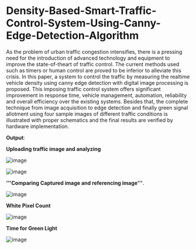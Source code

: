 # Density-Based-Smart-Traffic-Control-System-Using-Canny-Edge-Detection-Algorithm





As the problem of urban traffic congestion intensifies, there is a pressing need for the introduction of advanced technology and equipment to improve the state-of-theart of traffic control. The current methods used such as timers or human control are proved to be inferior to alleviate this crisis. In this paper, a system to control the traffic by measuring the realtime vehicle density using canny edge detection with digital image processing is proposed. This imposing traffic control system offers significant improvement in response time, vehicle management, automation, reliability and overall efficiency over the existing systems. Besides that, the complete technique from image acquisition to edge detection and finally green signal allotment using four sample images of different traffic conditions is illustrated with proper schematics and the final results are verified by hardware implementation.

**Output**:


**Uploading traffic image  and analyzing**

![image](https://github.com/somsai359/Density-Based-Smart-Traffic-Control-System-Using-Canny-Edge-Detection-Algorithm-for-Congregating-Tra/assets/76832603/46fdb7b9-c226-4495-91a7-62a350eb56a5)




![image](https://github.com/somsai359/Density-Based-Smart-Traffic-Control-System-Using-Canny-Edge-Detection-Algorithm-for-Congregating-Tra/assets/76832603/38d49693-f768-487a-915f-0923e94f58ff)



**'''Comparing Captured image and referencing image'''**.

![image](https://user-images.githubusercontent.com/76832603/219103225-5f84dfb9-6ed6-4690-9526-c1dc9a67881a.png)

**White Pixel Count**

![image](https://github.com/somsai359/Density-Based-Smart-Traffic-Control-System-Using-Canny-Edge-Detection-Algorithm-for-Congregating-Tra/assets/76832603/90c1d1e4-7dc5-434f-ab72-e38f19983c18)

**Time for Green Light**

![image](https://github.com/somsai359/Density-Based-Smart-Traffic-Control-System-Using-Canny-Edge-Detection-Algorithm-for-Congregating-Tra/assets/76832603/9b19d7aa-7229-407a-a2ea-c38211b34bd6)



